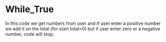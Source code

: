 # While_True
İn this code we get numbers from user and if user enter a positive number we add it on the total (for start total=0)
but if user enter zero or a negative number, code will stop.
